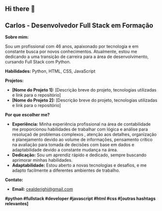 ## Hi there 👋

## Carlos - Desenvolvedor Full Stack em Formação 

**Sobre mim:**

Sou um profissional com 46 anos, apaixonado por tecnologia e em constante busca por novos conhecimentos. Atualmente, estou me dedicando a uma transição de carreira para a área de desenvolvimento, cursando Full Stack com Python.

**Habilidades:** Python, HTML, CSS, JavaScript

**Projetos:**

* **[Nome do Projeto 1]:** [Descrição breve do projeto, tecnologias utilizadas e link para o repositório]
* **[Nome do Projeto 2]:** [Descrição breve do projeto, tecnologias utilizadas e link para o repositório]

**Por que escolher me?**

* **Experiência:** Minha experiência profissional na área de contabilidade me proporcionou habilidades de trabalhar com lógica e análise para resoluçaõ de problemas complexos , atenção aos detalhes, organização e planejamento devido ao volume de informações, pensamento crítico na avaliação para tomada de decisões com base em dados e adaptabilidade devido a constante mudança na área.
* **Dedicação:** Sou um aprendiz rápido e dedicado, sempre buscando aprimorar minhas habilidades.
* **Adaptabilidade:** Estou aberto a novas tecnologias e desafios, e me adapto facilmente a diferentes ambientes de trabalho.

**Contato:**

* **Email:** cealderighi@gmail.com

**#python #fullstack #developer #javascript #html #css #[outras hashtags relevantes]**
